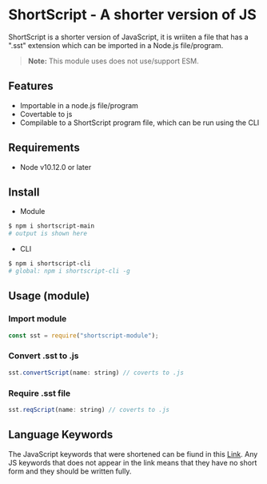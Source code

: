 # ShortScript - A shorter version of JS

ShortScript is a shorter version of JavaScript, it is wriiten a file that has a ".sst" extension which can be imported in a Node.js file/program.

> **Note:**
> This module uses does not use/support ESM.

## Features

* Importable in a node.js file/program
* Covertable to js
* Compilable to a ShortScript program file, which can be run using the CLI

## Requirements

* Node v10.12.0 or later

## Install

* Module

```bash
$ npm i shortscript-main
# output is shown here
```

* CLI

```bash
$ npm i shortscript-cli
# global: npm i shortscript-cli -g
```

## Usage (module)

### Import module

```javascript
const sst = require("shortscript-module");
```

### Convert .sst to .js

```javascript
sst.convertScript(name: string) // coverts to .js
```

### Require .sst file

```javascript
sst.reqScript(name: string) // coverts to .js
```

## Language Keywords

 The JavaScript keywords that were shortened can be fiund in this [Link](https://shortscript-keywords.tiiny.site). Any JS keywords that does not appear in the link means that they have no short form and they should be written fully.